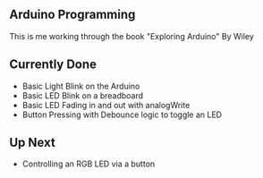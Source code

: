 ## Arduino Programming

This is me working through the book "Exploring Arduino" By Wiley

## Currently Done
- Basic Light Blink on the Arduino
- Basic LED Blink on a breadboard
- Basic LED Fading in and out with analogWrite
- Button Pressing with Debounce logic to toggle an LED

## Up Next
- Controlling an RGB LED via a button
